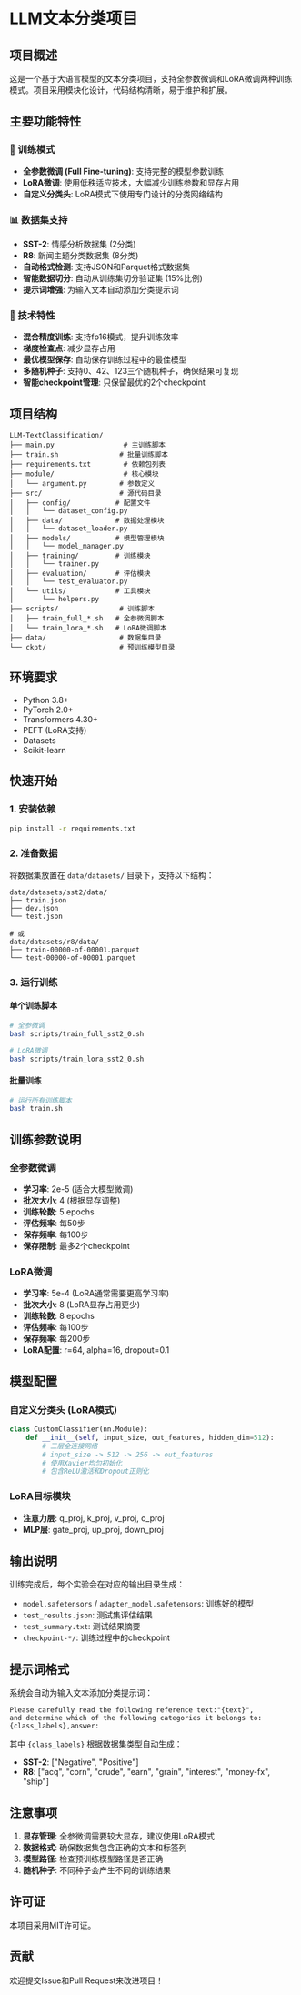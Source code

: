 # LLM文本分类项目

## 项目概述

这是一个基于大语言模型的文本分类项目，支持全参数微调和LoRA微调两种训练模式。项目采用模块化设计，代码结构清晰，易于维护和扩展。

## 主要功能特性

### 🚀 训练模式
- **全参数微调 (Full Fine-tuning)**: 支持完整的模型参数训练
- **LoRA微调**: 使用低秩适应技术，大幅减少训练参数和显存占用
- **自定义分类头**: LoRA模式下使用专门设计的分类网络结构

### 📊 数据集支持
- **SST-2**: 情感分析数据集 (2分类)
- **R8**: 新闻主题分类数据集 (8分类)
- **自动格式检测**: 支持JSON和Parquet格式数据集
- **智能数据切分**: 自动从训练集切分验证集 (15%比例)
- **提示词增强**: 为输入文本自动添加分类提示词

### 🔧 技术特性
- **混合精度训练**: 支持fp16模式，提升训练效率
- **梯度检查点**: 减少显存占用
- **最优模型保存**: 自动保存训练过程中的最佳模型
- **多随机种子**: 支持0、42、123三个随机种子，确保结果可复现
- **智能checkpoint管理**: 只保留最优的2个checkpoint

## 项目结构

```
LLM-TextClassification/
├── main.py                 # 主训练脚本
├── train.sh               # 批量训练脚本
├── requirements.txt        # 依赖包列表
├── module/                 # 核心模块
│   └── argument.py        # 参数定义
├── src/                   # 源代码目录
│   ├── config/           # 配置文件
│   │   └── dataset_config.py
│   ├── data/             # 数据处理模块
│   │   └── dataset_loader.py
│   ├── models/           # 模型管理模块
│   │   └── model_manager.py
│   ├── training/         # 训练模块
│   │   └── trainer.py
│   ├── evaluation/       # 评估模块
│   │   └── test_evaluator.py
│   └── utils/            # 工具模块
│       └── helpers.py
├── scripts/               # 训练脚本
│   ├── train_full_*.sh   # 全参微调脚本
│   └── train_lora_*.sh   # LoRA微调脚本
├── data/                  # 数据集目录
└── ckpt/                  # 预训练模型目录
```

## 环境要求

- Python 3.8+
- PyTorch 2.0+
- Transformers 4.30+
- PEFT (LoRA支持)
- Datasets
- Scikit-learn

## 快速开始

### 1. 安装依赖

```bash
pip install -r requirements.txt
```

### 2. 准备数据

将数据集放置在 `data/datasets/` 目录下，支持以下结构：
```
data/datasets/sst2/data/
├── train.json
├── dev.json
└── test.json

# 或
data/datasets/r8/data/
├── train-00000-of-00001.parquet
└── test-00000-of-00001.parquet
```

### 3. 运行训练

#### 单个训练脚本
```bash
# 全参微调
bash scripts/train_full_sst2_0.sh

# LoRA微调
bash scripts/train_lora_sst2_0.sh
```

#### 批量训练
```bash
# 运行所有训练脚本
bash train.sh
```

## 训练参数说明

### 全参数微调
- **学习率**: 2e-5 (适合大模型微调)
- **批次大小**: 4 (根据显存调整)
- **训练轮数**: 5 epochs
- **评估频率**: 每50步
- **保存频率**: 每100步
- **保存限制**: 最多2个checkpoint

### LoRA微调
- **学习率**: 5e-4 (LoRA通常需要更高学习率)
- **批次大小**: 8 (LoRA显存占用更少)
- **训练轮数**: 8 epochs
- **评估频率**: 每100步
- **保存频率**: 每200步
- **LoRA配置**: r=64, alpha=16, dropout=0.1

## 模型配置

### 自定义分类头 (LoRA模式)
```python
class CustomClassifier(nn.Module):
    def __init__(self, input_size, out_features, hidden_dim=512):
        # 三层全连接网络
        # input_size -> 512 -> 256 -> out_features
        # 使用Xavier均匀初始化
        # 包含ReLU激活和Dropout正则化
```

### LoRA目标模块
- **注意力层**: q_proj, k_proj, v_proj, o_proj
- **MLP层**: gate_proj, up_proj, down_proj

## 输出说明

训练完成后，每个实验会在对应的输出目录生成：
- `model.safetensors` / `adapter_model.safetensors`: 训练好的模型
- `test_results.json`: 测试集评估结果
- `test_summary.txt`: 测试结果摘要
- `checkpoint-*/`: 训练过程中的checkpoint

## 提示词格式

系统会自动为输入文本添加分类提示词：
```
Please carefully read the following reference text:"{text}", 
and determine which of the following categories it belongs to:{class_labels},answer:
```

其中 `{class_labels}` 根据数据集类型自动生成：
- **SST-2**: ["Negative", "Positive"]
- **R8**: ["acq", "corn", "crude", "earn", "grain", "interest", "money-fx", "ship"]

## 注意事项

1. **显存管理**: 全参微调需要较大显存，建议使用LoRA模式
2. **数据格式**: 确保数据集包含正确的文本和标签列
3. **模型路径**: 检查预训练模型路径是否正确
4. **随机种子**: 不同种子会产生不同的训练结果

## 许可证

本项目采用MIT许可证。

## 贡献

欢迎提交Issue和Pull Request来改进项目！

